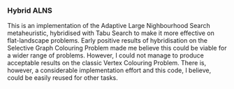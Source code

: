 ### Hybrid ALNS

This is an implementation of the Adaptive Large Nighbourhood Search metaheuristic, hybridised with Tabu Search to make it more effective on flat-landscape problems.
Early positive results of hybridisation on the Selective Graph Colouring Problem made me believe this could be viable for a wider range of problems. However, I could not manage to produce acceptable results on the classic Vertex Colouring Problem.
There is, however, a considerable implementation effort and this code, I believe, could be easily reused for other tasks.
